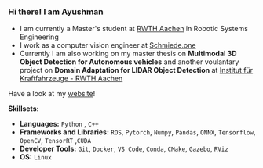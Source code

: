 ### Hi there! I am Ayushman
* I am currently a Master's student at [RWTH Aachen](https://www.rwth-aachen.de/go/id/a/?lidx=1) in Robotic Systems Engineering
* I work as a computer vision engineer at [Schmiede.one](https://schmiede.one/)
* Currently I am also working on my master thesis on **Multimodal 3D Object Detection for Autonomous vehicles** and another voulantary project on **Domain Adaptation for LIDAR Object Detection** at [Institut für Kraftfahrzeuge - RWTH Aachen](https://ika.rwth-aachen.de/en/competences/fields-of-research/vehicle-intelligence-automated-driving.html)
 
Have a look at my [website](https://www.ayushmanchoudhuri.com/)!

**Skillsets:**

- **Languages:** `Python` , `C++`
- **Frameworks and Libraries:** `ROS`, `Pytorch`, `Numpy`, `Pandas`, `ONNX`, `Tensorflow`, `OpenCV`, `TensorRT` ,`CUDA`
- **Developer Tools:** `Git`, `Docker`, `VS Code`, `Conda`, `CMake`, `Gazebo`, `RViz`
- **OS:** `Linux`




